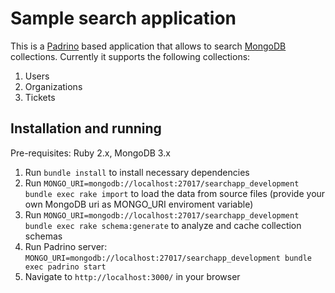 # Sample search application

This is a [Padrino](http://padrinorb.com) based application that allows to search [MongoDB](http://mongodb.com) collections. Currently it supports the following collections:

1. Users
2. Organizations
3. Tickets

## Installation and running

Pre-requisites: Ruby 2.x, MongoDB 3.x

1. Run ```bundle install``` to install necessary dependencies
2. Run ```MONGO_URI=mongodb://localhost:27017/searchapp_development bundle exec rake import``` to load the data from source files (provide your own MongoDB uri as MONGO_URI enviroment variable)
3. Run ```MONGO_URI=mongodb://localhost:27017/searchapp_development bundle exec rake schema:generate``` to analyze and cache collection schemas
4. Run Padrino server: ```MONGO_URI=mongodb://localhost:27017/searchapp_development bundle exec padrino start``` 
5. Navigate to ```http://localhost:3000/``` in your browser
